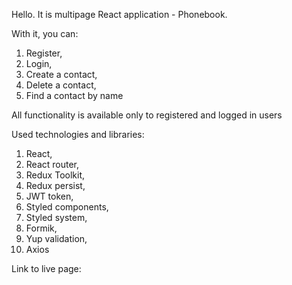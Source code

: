 Hello. It is multipage React application - Phonebook.

With it, you can:

1. Register,
2. Login,
3. Create a contact,
4. Delete a contact,
5. Find a contact by name

All functionality is available only to registered and logged in users

Used technologies and libraries:

1. React,
2. React router,
3. Redux Toolkit,
4. Redux persist,
5. JWT token,
6. Styled components,
7. Styled system,
8. Formik,
9. Yup validation,
10. Axios

Link to live page:
